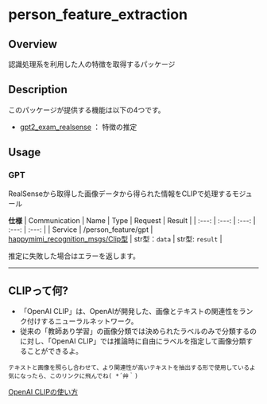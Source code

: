 # person_feature_extraction
## Overview
認識処理系を利用した人の特徴を取得するパッケージ  


## Description
このパッケージが提供する機能は以下の4つです。
- [gpt2_exam_realsense](https://github.com/KIT-Happy-Robot/happymimi_recognition/tree/master/person_feature_extraction#gpt2_exam_realsense) ： 特徴の推定

## Usage
### GPT
RealSenseから取得した画像データから得られた情報をCLIPで処理するモジュール  

**仕様**
| Communication | Name | Type | Request | Result |
| :---: | :---: | :---: | :---: | :---: |
| Service | /person_feature/gpt | [happymimi_recognition_msgs/Clip型](https://github.com/KIT-Happy-Robot/happymimi_recognition/blob/master/happymimi_recognition_msgs/srv/Clip.srv) | str型：`data` | str型: `result` |
  
  
推定に失敗した場合はエラーを返します。  

---  

## CLIPって何?

- 「OpenAI CLIP」は、OpenAIが開発した、画像とテキストの関連性をランク付けするニューラルネットワーク。
- 従来の「教師あり学習」の画像分類では決められたラベルのみで分類するのに対し、「OpenAI CLIP」では推論時に自由にラベルを指定して画像分類することができるよ。

```
テキストと画像を照らし合わせて、より関連性が高いテキストを抽出する形で使用しているよ  
気になったら、このリンクに飛んでね( *´艸｀)  
```
[OpenAI CLIPの使い方](https://note.com/npaka/n/n74a9b172b41d)
